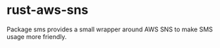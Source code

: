 # rust-aws-sns

Package sms provides a small wrapper around AWS SNS to make SMS usage more friendly.
